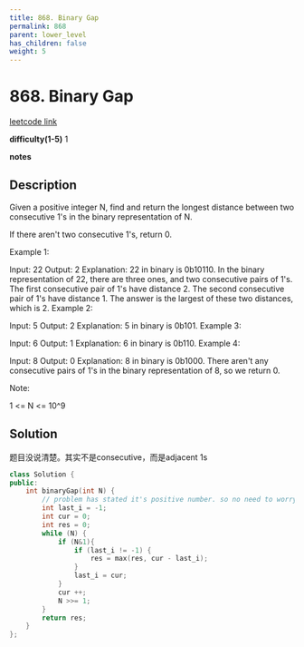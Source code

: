 ```yaml
---
title: 868. Binary Gap
permalink: 868
parent: lower_level
has_children: false
weight: 5
---
```

# 868. Binary Gap
[leetcode link](https://leetcode.com/problems/binary-gap/)

**difficulty(1-5)** 
1

**notes**   


## Description
Given a positive integer N, find and return the longest distance between two consecutive 1's in the binary representation of N.

If there aren't two consecutive 1's, return 0. 

Example 1:

Input: 22
Output: 2
Explanation: 
22 in binary is 0b10110.
In the binary representation of 22, there are three ones, and two consecutive pairs of 1's.
The first consecutive pair of 1's have distance 2.
The second consecutive pair of 1's have distance 1.
The answer is the largest of these two distances, which is 2.
Example 2:

Input: 5
Output: 2
Explanation: 
5 in binary is 0b101.
Example 3:

Input: 6
Output: 1
Explanation: 
6 in binary is 0b110.
Example 4:

Input: 8
Output: 0
Explanation: 
8 in binary is 0b1000.
There aren't any consecutive pairs of 1's in the binary representation of 8, so we return 0.
 

Note:

1 <= N <= 10^9

## Solution
题目没说清楚。其实不是consecutive，而是adjacent 1s

```c++
class Solution {
public:
    int binaryGap(int N) {
        // problem has stated it's positive number. so no need to worry about anything :)
        int last_i = -1;
        int cur = 0;
        int res = 0;
        while (N) {
            if (N&1){
                if (last_i != -1) {
                    res = max(res, cur - last_i);
                }
                last_i = cur;
            }
            cur ++;
            N >>= 1;            
        }
        return res;
    }
};
```


